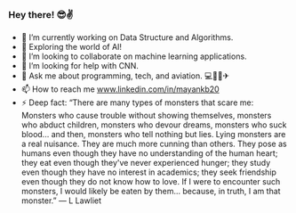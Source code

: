 ### Hey there! 😎✌

- 🔭 I’m currently working on Data Structure and Algorithms.
- 🌱 Exploring the world of AI! 
- 👯 I’m looking to collaborate on machine learning applications.
- 🤔 I’m looking for help with CNN.
- 💬 Ask me about programming, tech, and aviation. 💻👨‍✈️✈
- 📫 How to reach me www.linkedin.com/in/mayankb20
- ⚡ Deep fact: “There are many types of monsters that scare me: Monsters who cause trouble without showing themselves, monsters who abduct children, monsters who devour dreams, monsters who suck blood... and then, monsters who tell nothing but lies. Lying monsters are a real nuisance. They are much more cunning than others. They pose as humans even though they have no understanding of the human heart; they eat even though they've never experienced hunger; they study even though they have no interest in academics; they seek friendship even though they do not know how to love. If I were to encounter such monsters, I would likely be eaten by them... because, in truth, I am that monster.”
― L Lawliet

